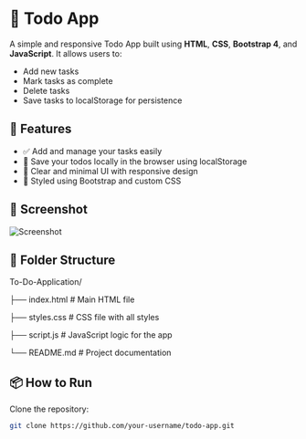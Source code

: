 # 📝 Todo App

A simple and responsive Todo App built using **HTML**, **CSS**, **Bootstrap 4**, and **JavaScript**. It allows users to:

- Add new tasks
- Mark tasks as complete
- Delete tasks
- Save tasks to localStorage for persistence

## 🚀 Features

- ✅ Add and manage your tasks easily
- 💾 Save your todos locally in the browser using localStorage
- 🧹 Clear and minimal UI with responsive design
- 🎨 Styled using Bootstrap and custom CSS

## 📸 Screenshot

![Screenshot](https://github.com/user-attachments/assets/f6e9ed27-6c8f-4547-91fd-4f6295f0e6f8)


## 📁 Folder Structure

To-Do-Application/

  ├── index.html # Main HTML file

  ├── styles.css # CSS file with all styles

  ├── script.js # JavaScript logic for the app

  └── README.md # Project documentation



## 📦 How to Run

  Clone the repository:

   ```bash
   git clone https://github.com/your-username/todo-app.git
